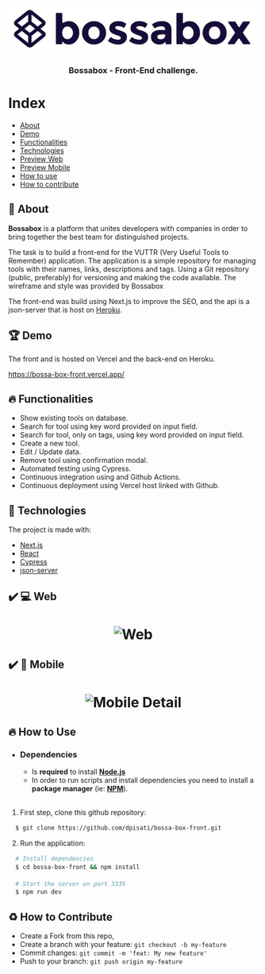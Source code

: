<h3 align="center">
    <img src="./.github/logo.JPG" alt="Bossabox" />
    <br><br>
    <b>Bossabox - Front-End challenge.</b>  
    <br>
</h3>

# Index

- [About](#about)
- [Demo](#demo)
- [Functionalities](#functionalities)
- [Technologies](#technologies)
- [Preview Web](#preview-web)
- [Preview Mobile](#preview-mobile)
- [How to use](#how-to-use)
- [How to contribute](#how-to-contribute)

<a id="about"></a>

## :bookmark: About

<strong>Bossabox</strong> is a platform that unites developers with companies in order to bring together the best team for distinguished projects.

The task is to build a front-end for the VUTTR (Very Useful Tools to Remember) application. The application is a simple repository for managing tools with their names, links, descriptions and tags. Using a Git repository (public, preferably) for versioning and making the code available. The wireframe and style was provided by Bossabox

The front-end was build using Next.js to improve the SEO, and the api is a json-server that is host on [Heroku](https://dashboard.heroku.com/).


<a id="demo"></a>

## :trophy: Demo

The front and is hosted on Vercel and the back-end on Heroku.

https://bossa-box-front.vercel.app/

<a id="functionalities"></a>

## :fire: Functionalities

  - Show existing tools on database.
  - Search for tool using key word provided on input field.
  - Search for tool, only on tags, using key word provided on input field.
  - Create a new tool.
  - Edit / Update data.
  - Remove tool using confirmation modal.
  - Automated testing using Cypress.
  - Continuous integration using and Github Actions.
  - Continuous deployment using Vercel host linked with Github.

<a id="technologies"></a>

## :rocket: Technologies

The project is made with:

- [Next.js](https://nextjs.org/)
- [React](https://reactjs.org/)
- [Cypress](https://www.cypress.io/)
- [json-server](https://www.npmjs.com/package/json-server)


<a id="preview-web"></a>

## :heavy_check_mark: :computer: Web

<h1 align="center">
    <img alt="Web" src=".github/bossaboxWeb.gif" width="900px">
</h1>

<a id="preview-mobile"></a>

## :heavy_check_mark: :iphone: Mobile

<h1 align="center">
    <img alt="Mobile Detail" src=".github/bossaboxMobile.gif" width="900px">
</h1>

<a id="how-to-use"></a>

## :fire: How to Use

- ### **Dependencies**

  - Is **required** to install **[Node.js](https://nodejs.org/en/)**
  - In order to run scripts and install dependencies you need to install a **package manager** (ie: **[NPM](https://www.npmjs.com/)**).

  <br>

1. First step, clone this github repository:

```sh
  $ git clone https://github.com/dpisati/bossa-box-front.git
```

2. Run the application:

```sh
  # Install dependencies
  $ cd bossa-box-front && npm install

  # Start the server on port 3335
  $ npm run dev
```

<a id="how-to-contribute"></a>

## :recycle: How to Contribute

- Create a Fork from this repo,
- Create a branch with your feature: `git checkout -b my-feature`
- Commit changes: `git commit -m 'feat: My new feature'`
- Push to your branch: `git push origin my-feature`
